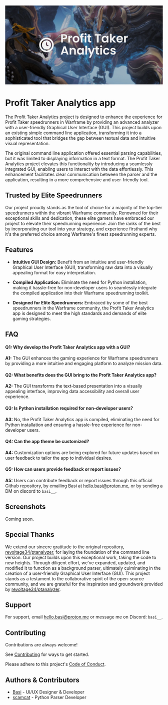 ![project header](assets/PT_Analytics.png)

# Profit Taker Analytics app

The Profit Taker Analytics project is designed to enhance the experience for Profit Taker speedrunners in Warframe by providing an advanced analyzer with a user-friendly Graphical User Interface (GUI). This project builds upon an existing simple command line application, transforming it into a sophisticated tool that bridges the gap between textual data and intuitive visual representation.

The original command line application offered essential parsing capabilities, but it was limited to displaying information in a text format. The Profit Taker Analytics project elevates this functionality by introducing a seamlessly integrated GUI, enabling users to interact with the data effortlessly. This enhancement facilitates clear communication between the parser and the application, resulting in a more comprehensive and user-friendly tool.

## Trusted by Elite Speedrunners

Our project proudly stands as the tool of choice for a majority of the top-tier speedrunners within the vibrant Warframe community. Renowned for their exceptional skills and dedication, these elite gamers have embraced our project to elevate their speedrunning experience. Join the ranks of the best by incorporating our tool into your strategy, and experience firsthand why it's the preferred choice among Warframe's finest speedrunning experts.

## Features

- **Intuitive GUI Design:** Benefit from an intuitive and user-friendly Graphical User Interface (GUI), transforming raw data into a visually appealing format for easy interpretation.

- **Compiled Application:** Eliminate the need for Python installation, making it hassle-free for non-developer users to seamlessly integrate the compiled application into their Warframe speedrunning toolkit.

- **Designed for Elite Speedrunners:** Embraced by some of the best speedrunners in the Warframe community, the Profit Taker Analytics app is designed to meet the high standards and demands of elite gaming strategies.
## FAQ

#### Q1: Why develop the Profit Taker Analytics app with a GUI?

**A1:** The GUI enhances the gaming experience for Warframe speedrunners by providing a more intuitive and engaging platform to analyze mission data.

#### Q2: What benefits does the GUI bring to the Profit Taker Analytics app?

**A2:** The GUI transforms the text-based presentation into a visually appealing interface, improving data accessibility and overall user experience.

#### Q3: Is Python installation required for non-developer users?

**A3:** No, the Profit Taker Analytics app is compiled, eliminating the need for Python installation and ensuring a hassle-free experience for non-developer users.

#### Q4: Can the app theme be customized?

**A4:** Customization options are being explored for future updates based on user feedback to tailor the app to individual desires.

#### Q5: How can users provide feedback or report issues?

**A5:** Users can contribute feedback or report issues through this official Github repository, by emailing Basi at hello.basi@proton.me, or by sending a DM on discord to ``basi__``.

## Screenshots

Coming soon.

## Special Thanks

We extend our sincere gratitude to the original repository, [revoltage34/ptanalyzer](https://github.com/revoltage34/ptanalyzer), for laying the foundation of the command line version. Our project builds upon this exceptional work, taking the code to new heights. Through diligent effort, we've expanded, updated, and modified it to function as a background parser, ultimately culminating in the creation of a user-friendly Graphical User Interface (GUI). This project stands as a testament to the collaborative spirit of the open-source community, and we are grateful for the inspiration and groundwork provided by [revoltage34/ptanalyzer](https://github.com/revoltage34/ptanalyzer).

## Support

For support, email hello.basi@proton.me or message me on Discord: ``basi__``.

## Contributing

Contributions are always welcome!

See [Contributing](CONTRIBUTING.md) for ways to get started.

Please adhere to this project's [Code of Conduct](CODE_OF_CONDUCT.md).

## Authors & Contributors

- [Basi](https://github.com/Basiiii) - UI/UX Designer & Developer
- [scamcat](https://github.com/ScamCatt) - Python Parser Developer

